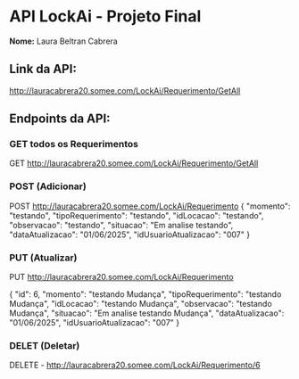 # API LockAi - Projeto Final

**Nome:** Laura Beltran Cabrera

## Link da API:
http://lauracabrera20.somee.com/LockAi/Requerimento/GetAll

## Endpoints da API:

### GET todos os Requerimentos
GET http://lauracabrera20.somee.com/LockAi/Requerimento/GetAll

### POST (Adicionar)

POST http://lauracabrera20.somee.com/LockAi/Requerimento
{
  "momento": "testando",
  "tipoRequerimento": "testando",
  "idLocacao": "testando",
  "observacao": "testando",
  "situacao": "Em analise testando",
  "dataAtualizacao": "01/06/2025",
  "idUsuarioAtualizacao": "007"
}

### PUT (Atualizar)

PUT http://lauracabrera20.somee.com/LockAi/Requerimento

{
  "id": 6,
  "momento": "testando Mudança",
  "tipoRequerimento": "testando Mudança",
  "idLocacao": "testando Mudança",
  "observacao": "testando Mudança",
  "situacao": "Em analise testando Mudança",
  "dataAtualizacao": "01/06/2025",
  "idUsuarioAtualizacao": "007"
}

### DELET (Deletar)

DELETE - http://lauracabrera20.somee.com/LockAi/Requerimento/6